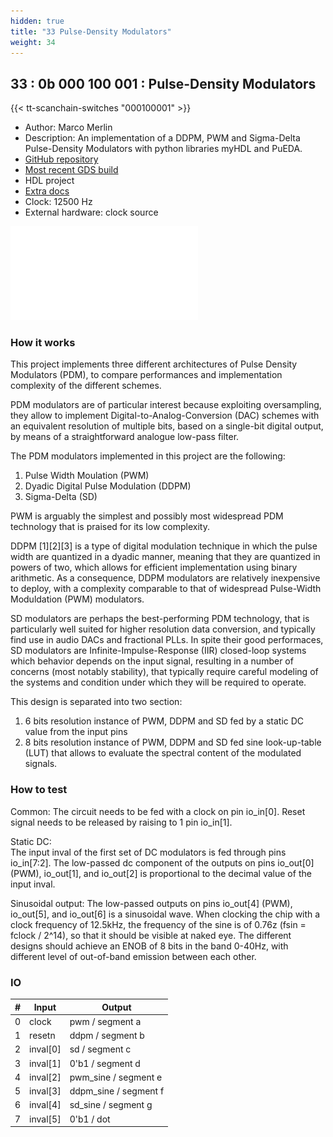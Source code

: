 ```yaml
---
hidden: true
title: "33 Pulse-Density Modulators"
weight: 34
---
```


## 33 : 0b 000 100 001 : Pulse-Density Modulators

{{< tt-scanchain-switches "000100001" >}}

* Author: Marco Merlin
* Description: An implementation of a DDPM, PWM and Sigma-Delta Pulse-Density Modulators with python libraries myHDL and PuEDA.
* [GitHub repository](https://github.com/bat52/tt03-ddpm-pwm)
* [Most recent GDS build](https://github.com/bat52/tt03-ddpm-pwm/actions/runs/4572574989)
* HDL project
* [Extra docs](https://github.com/bat52/tt03-ddpm-pwm/blob/main/README.md)
* Clock: 12500 Hz
* External hardware: clock source

![picture](images/ddpm.pdf)

### How it works

This project implements three different architectures of Pulse Density Modulators (PDM), to compare performances and 
implementation complexity of the different schemes.

PDM modulators are of particular interest because exploiting oversampling, they allow to implement 
Digital-to-Analog-Conversion (DAC) schemes with an equivalent resolution of multiple bits, based on 
a single-bit digital output, by means of a straightforward analogue low-pass filter.      

The PDM modulators implemented in this project are the following:
  1) Pulse Width Moulation (PWM)
  2) Dyadic Digital Pulse Modulation (DDPM)
  3) Sigma-Delta (SD)

PWM is arguably the simplest and possibly most widespread PDM technology that is praised for its low complexity.      

DDPM [1][2][3] is a type of digital modulation technique in which the pulse width are quantized in a dyadic manner, 
meaning that they are quantized in powers of two, which allows for efficient implementation using binary arithmetic. 
As a consequence, DDPM modulators are relatively inexpensive to deploy, with a complexity comparable to that of widespread 
Pulse-Width Moduldation (PWM) modulators.

SD modulators are perhaps the best-performing PDM technology, that is particularly well suited for higher resolution 
data conversion, and typically find use in audio DACs and fractional PLLs. 
In spite their good performaces, SD modulators are Infinite-Impulse-Response (IIR) closed-loop systems 
which behavior depends on the input signal, resulting in a number of concerns (most notably stability), that typically
require careful modeling of the systems and condition under which they will be required to operate.

This design is separated into two section:
  1) 6 bits resolution instance of PWM, DDPM and SD fed by a static DC value from the input pins
  2) 8 bits resolution instance of PWM, DDPM and SD fed sine look-up-table (LUT) that allows to evaluate the spectral content
  of the modulated signals.


### How to test

Common:
The circuit needs to be fed with a clock on pin io_in[0]. 
Reset signal needs to be released by raising to 1 pin io_in[1].

Static DC:      
The input inval of the first set of DC modulators is fed through pins io_in[7:2].
The low-passed dc component of the outputs on pins io_out[0] (PWM), io_out[1], and io_out[2] is
proportional to the decimal value of the input inval. 

Sinusoidal output:
The low-passed outputs on pins io_out[4] (PWM), io_out[5], and io_out[6] is a sinusoidal wave.
When clocking the chip with a clock frequency of 12.5kHz, the frequency of the sine is of 0.76z (fsin = fclock / 2^14), so that it should 
be visible at naked eye. The different designs should achieve an ENOB of 8 bits in the band 0-40Hz, with different
level of out-of-band emission between each other.


### IO

| # | Input        | Output       |
|---|--------------|--------------|
| 0 | clock  | pwm       / segment a |
| 1 | resetn  | ddpm      / segment b |
| 2 | inval[0]  | sd        / segment c |
| 3 | inval[1]  | 0'b1      / segment d |
| 4 | inval[2]  | pwm_sine  / segment e |
| 5 | inval[3]  | ddpm_sine / segment f |
| 6 | inval[4]  | sd_sine   / segment g |
| 7 | inval[5]  | 0'b1      / dot |
